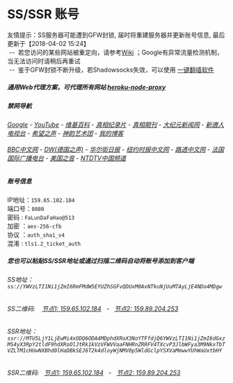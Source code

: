 # SS/SSR 账号 

友情提示：SS服务器可能遭到GFW封锁, 届时将重建服务器并更新账号信息, 最后更新于【2018-04-02 15:24】
<br/>&nbsp;--&nbsp; 若您访问的某些网站被重定向，请参考[Wiki](https://github.com/gfw-breaker/ssr-accounts/wiki) ；Google有异常流量检测机制，当无法访问时请稍后再重试
<br/>&nbsp;--&nbsp; 鉴于GFW封锁不断升级，若Shadowsocks失效，可以使用 [一键翻墙软件](https://damp-cove-96991.herokuapp.com/proxy/http://truth.atspace.eu/fgate)

##### 通用Web代理方案，可代理所有网站 [heroku-node-proxy](https://github.com/gfw-breaker/heroku-node-proxy#--end--) 

##### 禁网导航

######  [Google](https://damp-cove-96991.herokuapp.com/proxy/https://www.google.com/search?q=425事件) - [YouTube](http://140.82.50.145:8700/results?search_query=425事件) - [维基百科](https://damp-cove-96991.herokuapp.com/proxy/https://zh.wikipedia.org/wiki/喬高-麥塔斯調查報告) - [真相纪录片](https://damp-cove-96991.herokuapp.com/proxy/http://140.82.50.145:10080/videos) - [真相期刊](https://damp-cove-96991.herokuapp.com/proxy/http://140.82.50.145:8300/display.aspx?category_id=3&zhuanti_id=2) - [大纪元新闻网](https://damp-cove-96991.herokuapp.com/proxy/http://www.epochtimes.com/) - [新唐人电视台](https://damp-cove-96991.herokuapp.com/proxy/http://www.ntdtv.com/) - [希望之声](https://damp-cove-96991.herokuapp.com/proxy/http://soundofhope.org/) - [神韵艺术团](https://damp-cove-96991.herokuapp.com/proxy/http://www.ntdtv.com/xtr/gb/prog673.html) - [我的博客](https://damp-cove-96991.herokuapp.com/proxy/http://truth.atspace.eu/)<br/> <br/> [BBC中文网](https://damp-cove-96991.herokuapp.com/proxy/http://www.bbc.com/zhongwen/simp) - [DW(德国之声)](https://damp-cove-96991.herokuapp.com/proxy/http://www.dw.com/zh/在线报导/s-9058?&zhongwen=simp) - [华尔街日报](https://damp-cove-96991.herokuapp.com/proxy/https://cn.wsj.com/zh-hans) - [纽约时报中文网](https://damp-cove-96991.herokuapp.com/proxy/https://cn.nytimes.com/) - [路透中文网](https://damp-cove-96991.herokuapp.com/proxy/https://cn.reuters.com/) - [法国国际广播电台](https://damp-cove-96991.herokuapp.com/proxy/http://cn.rfi.fr/) - [美国之音](https://damp-cove-96991.herokuapp.com/proxy/https://www.voachinese.com/) - [NTDTV中国频道](https://damp-cove-96991.herokuapp.com/proxy/http://140.82.50.145:10080/videos/tv.html)


##### 账号信息
IP地址：`159.65.102.184`  
端口号：`8080`  
密码  : `FaLunDaFaHao@513`  
加密  ：`aes-256-cfb`  
协议  ：`auth_sha1_v4`  
混淆  : `tls1.2_ticket_auth`  

##### 您也可以粘贴SS/SSR地址或通过扫描二维码自动将账号添加到客户端

######  SS地址： `ss://YWVzLTI1Ni1jZmI6RmFMdW5EYUZhSGFvQDUxM0AxNTkuNjUuMTAyLjE4NDo4MDgw`   
######  SS二维码: &nbsp;&nbsp; <a href="http://159.65.102.184/info/ss.html" target="_blank">节点1: 159.65.102.184</a> &nbsp;&nbsp;-&nbsp;&nbsp; <a href="http://159.89.204.253/info/ss.html" target="_blank">节点2: 159.89.204.253</a>

######  SSR地址： `ssr://MTU5LjY1LjEwMi4xODQ6ODA4MDphdXRoX3NoYTFfdjQ6YWVzLTI1Ni1jZmI6dGxzMS4yX3RpY2tldF9hdXRoOlJtRk1kVzVFWVVaaFNHRnZRRFV4TXcvP3JlbWFya3M9NkxTbTVZLTM1cHUwNXBhd0lHaDBkSEJ6T2k4dloyWjNMV0p5WldGclpYSXVaMmwwYUhWaUxtbHY`     
######  SSR二维码: &nbsp;&nbsp;<a href="http://159.65.102.184/info/ssr.html" target="_blank">节点1: 159.65.102.184</a> &nbsp;&nbsp;-&nbsp;&nbsp; <a href="http://159.89.204.253/info/ssr.html" target="_blank">节点2: 159.89.204.253</a>


